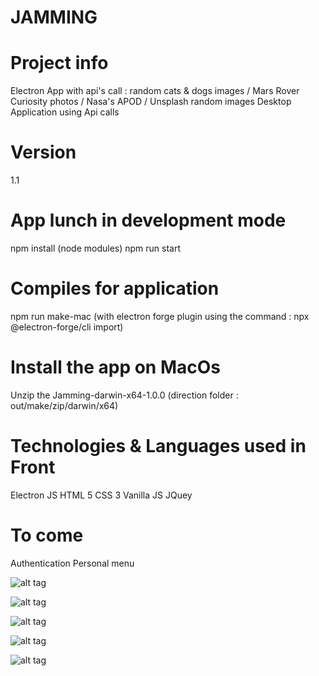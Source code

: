 # JAMMING

# Project info
Electron App with api's call : random cats & dogs images / Mars Rover Curiosity photos / Nasa's APOD / Unsplash random images
Desktop Application using Api calls 


# Version
1.1 

# App lunch in development mode
npm install (node modules)
npm run start


# Compiles for application
npm run make-mac
(with electron forge plugin using the command : npx @electron-forge/cli import)


# Install the app on MacOs
Unzip the Jamming-darwin-x64-1.0.0 (direction folder : out/make/zip/darwin/x64)

# Technologies & Languages used in Front
Electron JS
HTML 5
CSS 3
Vanilla JS
JQuey

# To come
Authentication
Personal menu

![alt tag](https://user-images.githubusercontent.com/73991398/105462542-09d58900-5c8f-11eb-9163-60286c635fb9.png)

![alt tag](https://user-images.githubusercontent.com/73991398/105462543-0a6e1f80-5c8f-11eb-99d0-50fd917093f9.png)

![alt tag](https://user-images.githubusercontent.com/73991398/105462541-09d58900-5c8f-11eb-96ac-3d1dc7aec6d0.png)

![alt tag](https://user-images.githubusercontent.com/73991398/105462529-05a96b80-5c8f-11eb-9b6a-16012f6c4009.png)

![alt tag](https://user-images.githubusercontent.com/73991398/105462538-08a45c00-5c8f-11eb-8c6b-4baee80413a6.png)
